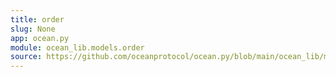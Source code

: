 ```yaml
---
title: order
slug: None
app: ocean.py
module: ocean_lib.models.order
source: https://github.com/oceanprotocol/ocean.py/blob/main/ocean_lib/models/order.py
---
```

